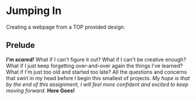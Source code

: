 # Jumping In

Creating a webpage from a TOP provided design.

## Prelude

***I'm scared!*** What if I can't figure it out? What if I can't be creative enough? What if I just keep forgetting over-and-over again the things I've learned? What if I'm just too old and started too late? All the questions and concerns that swirl in my head before I begin this smallest of projects. *My hope is that by the end of this assignment, I will feel more confident and excited to keep moving forward.* **Here Goes!**
